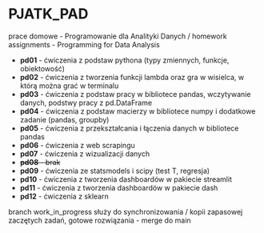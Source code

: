 # PJATK_PAD
prace domowe - Programowanie dla Analityki Danych / homework assignments - Programming for Data Analysis

- **pd01** - ćwiczenia z podstaw pythona (typy zmiennych, funkcje, obiektowość)
- **pd02** - ćwiczenia z tworzenia funkcji lambda oraz gra w wisielca, w którą można grać w terminalu
- **pd03** - ćwiczenia z podstaw pracy w bibliotece pandas, wczytywanie danych, podstwy pracy z pd.DataFrame
- **pd04** - ćwiczenia z podstaw macierzy w bibliotece numpy i dodatkowe zadanie (pandas, groupby)
- **pd05** - ćwiczenia z przekształcania i łączenia danych w bibliotece pandas
- **pd06** - ćwiczenia z web scrapingu
- **pd07** - ćwiczenia z wizualizacji danych
- ~~**pd08** - brak~~
- **pd09** - ćwiczenia ze statsmodels i scipy (test T, regresja)
- **pd10** - ćwiczenia z tworzenia dashboardów w pakiecie streamlit
- **pd11** - ćwiczenia z tworzenia dashboardów w pakiecie dash
- **pd12** - ćwiczenia z sklearn

branch work_in_progress służy do synchronizowania / kopii zapasowej zaczętych zadań, gotowe rozwiązania - merge do main
